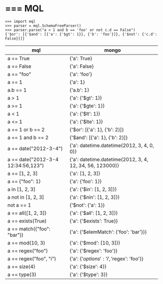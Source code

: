 ===
MQL
===

	>>> import mql
	>>> parser = mql.SchemaFreeParser()
	>>> parser.parse("a > 1 and b == 'foo' or not c.d == False")
	{'$or': [{'$and': [{'a': {'$gt': 1}}, {'b': 'foo'}]}, {'$not': {'c.d': False}}]}

mql | mongo
--- | ---
a == True | {'a': True}
a == False | {'a': False}
a == "foo" | {'a': 'foo'}
a == 1 | {'a': 1}
a.b == 1 | {'a.b': 1}
a > 1 | {'a': {'$gt': 1}}
a >= 1 | {'a': {'$gte': 1}}
a < 1 | {'a': {'$lt': 1}}
a <= 1 | {'a': {'$lte': 1}}
a == 1 or b == 2 | {'$or': [{'a': 1}, {'b': 2}]}
a == 1 and b == 2 | {'$and': [{'a': 1}, {'b': 2}]}
a == date("2012-3-4") | {'a': datetime.datetime(2012, 3, 4, 0, 0)}
a == date("2012-3-4 12:34:56,123") | {'a': datetime.datetime(2012, 3, 4, 12, 34, 56, 123000)}
a == [1, 2, 3] | {'a': [1, 2, 3]}
a == {"foo": 1} | {'a': {'foo': 1}}
a in [1, 2, 3] | {'a': {'$in': [1, 2, 3]}}
a not in [1, 2, 3] | {'a': {'$nin': [1, 2, 3]}}
not a == 1 | {'$not': {'a': 1}}
a == all([1, 2, 3]) | {'a': {'$all': [1, 2, 3]}}
a == exists(True) | {'a': {'$exists': True}}
a == match({"foo": "bar"}) | {'a': {'$elemMatch': {'foo': 'bar'}}}
a == mod(10, 3) | {'a': {'$mod': [10, 3]}}
a == regex("foo") | {'a': {'$regex': 'foo'}}
a == regex("foo", "i") | {'a': {'$options': 'i', '$regex': 'foo'}}
a == size(4) | {'a': {'$size': 4}}
a == type(3) | {'a': {'$type': 3}}

